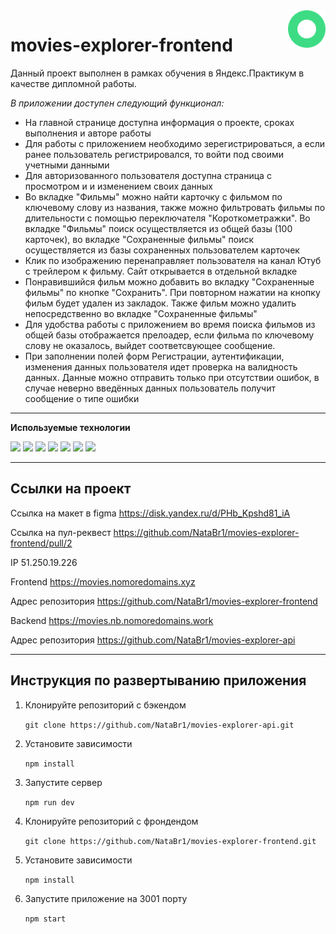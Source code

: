 <img src="./src/images/logo.svg" align="right" width="60px">

# movies-explorer-frontend

Данный проект выполнен в рамках обучения в Яндекс.Практикум в качестве дипломной работы.

*В приложении доступен следующий функционал:*
* На главной странице доступна информация о проекте, сроках выполнения и авторе работы
* Для работы с приложением необходимо зерегистрироваться, а если ранее пользователь регистрировался, то войти под своими учетными данными
* Для авторизованного пользователя доступна страница с просмотром и и изменением своих данных
* Во вкладке "Фильмы" можно найти карточку с фильмом по ключевому слову из названия, также можно фильтровать фильмы по длительности с помощью переключателя "Короткометражки". Во вкладке "Фильмы" поиск осуществляется из общей базы (100 карточек), во вкладке "Сохраненные фильмы" поиск осуществляется из базы сохраненных пользователем карточек
* Клик по изображению перенаправляет пользователя на канал Ютуб с трейлером к фильму. Сайт открывается в отдельной вкладке
* Понравившийся фильм можно добавить во вкладку "Сохраненные фильмы" по кнопке "Сохранить". При повторном нажатии на кнопку фильм будет удален из закладок. Также фильм можно удалить непосредственно во вкладке "Сохраненные фильмы"
* Для удобства работы с приложением во время поиска фильмов из общей базы отображается прелоадер, если фильма по ключевому слову не оказалось, выйдет соответсвующее сообщение.
* При заполнении полей форм Регистрации, аутентификации, изменения данных пользователя идет проверка на валидность данных. Данные можно отправить только при отсутствии ошибок, в случае неверно введённых данных пользователь получит сообщение о типе ошибки

***

**Используемые технологии**

<div>
  <img src="https://img.shields.io/badge/HTML5-202020?style=for-the-badge&logo=html5&logoColor=3DDC84">
  <img src="https://img.shields.io/badge/CSS3-202020?style=for-the-badge&logo=css3&logoColor=3DDC84">
  <img src="https://img.shields.io/badge/JavaScript-202020?style=for-the-badge&logo=javascript&logoColor=3DDC84">
  <img src="https://img.shields.io/badge/react-%2320232a.svg?style=for-the-badge&logo=react&logoColor=3DDC84">
  <img src="https://img.shields.io/badge/React_Router-202020?style=for-the-badge&logo=react-router&logoColor=3DDC84">
  <img src="https://img.shields.io/badge/express_js-202020?style=for-the-badge&logo=nodedotjs&logoColor=3DDC84">
  <img src="https://img.shields.io/badge/mongoDB-202020?style=for-the-badge&logo=mongodb&logoColor=3DDC84">
</div>

***

## Ссылки на проект

Ссылка на макет в figma https://disk.yandex.ru/d/PHb_Kpshd81_iA

Ссылка на пул-реквест https://github.com/NataBr1/movies-explorer-frontend/pull/2

IP 51.250.19.226

Frontend https://movies.nomoredomains.xyz

Адрес репозитория https://github.com/NataBr1/movies-explorer-frontend

Backend https://movies.nb.nomoredomains.work

Адрес репозитория https://github.com/NataBr1/movies-explorer-api

***

## Инструкция по развертыванию приложения

1. Клонируйте репозиторий с бэкендом

    `git clone https://github.com/NataBr1/movies-explorer-api.git`

2. Установите зависимости

    `npm install`

3. Запустите сервер

    `npm run dev`

4. Клонируйте репозиторий с фрондендом

    `git clone https://github.com/NataBr1/movies-explorer-frontend.git`

5. Установите зависимости

    `npm install`

6. Запустите приложeние на 3001 порту

    `npm start`
